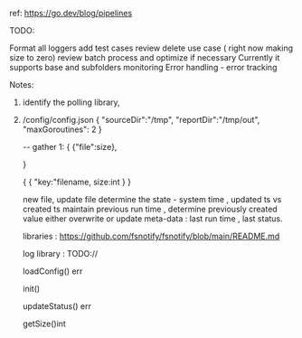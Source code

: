 
ref:
https://go.dev/blog/pipelines



TODO: 

Format all loggers
add test cases
review delete use case ( right now making size to zero)
review batch process and optimize if necessary
Currently it supports base and subfolders monitoring
Error handling - error tracking 



Notes:
1. identify the polling library,
2. /config/config.json
    {
        "sourceDir":"/tmp",
        "reportDir":"/tmp/out",
        "maxGoroutines": 2
    }

    --
    gather 1: 
    {
        {"file":size},
        
    }

    {
        {
        "key:"filename,
         size:int
        }
    }

    new file, update file
    determine the state - system time , updated ts vs created ts  maintain previous run time , 
    determine previously created value either overwrite or update 
    meta-data : last run time , last status.

   libraries :
   https://github.com/fsnotify/fsnotify/blob/main/README.md

   log library :
   TODO://


   loadConfig() err

   init()

   updateStatus() err

   getSize()int




   
